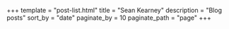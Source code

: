 +++
template = "post-list.html"
title = "Sean Kearney"
description = "Blog posts"
sort_by = "date"
paginate_by = 10
paginate_path = "page"
+++